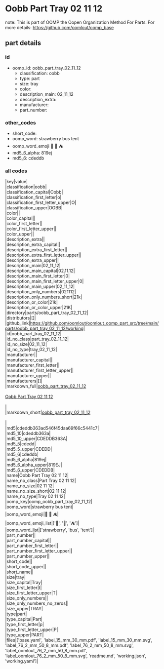 # Oobb Part Tray 02 11 12  

note: This is part of OOMP the Oopen Organization Method For Parts. For more details: https://github.com/oomlout/oomp_base

##  part details





### id
* oomp_id: oobb_part_tray_02_11_12
  * classification: oobb
  * type: part
  * size: tray
  * color: 
  * description_main: 02_11_12
  * description_extra: 
  * manufacturer: 
  * part_number: 

### other_codes
* short_code: 
* oomp_word: strawberry bus tent
* oomp_word_emoji :strawberry: :bus: :tent:
* md5_6_alpha: 819ej
* md5_6: cdeddb

### all codes 
|key|value|  
|classification|oobb|  
|classification_capital|Oobb|  
|classification_first_letter|o|  
|classification_first_letter_upper|O|  
|classification_upper|OOBB|  
|color||  
|color_capital||  
|color_first_letter||  
|color_first_letter_upper||  
|color_upper||  
|description_extra||  
|description_extra_capital||  
|description_extra_first_letter||  
|description_extra_first_letter_upper||  
|description_extra_upper||  
|description_main|02_11_12|  
|description_main_capital|02.11.12|  
|description_main_first_letter|0|  
|description_main_first_letter_upper|0|  
|description_main_upper|02_11_12|  
|description_only_numbers|021112|  
|description_only_numbers_short|21k|  
|description_or_color|21k|  
|description_or_color_upper|21K|  
|directory|parts/oobb_part_tray_02_11_12|  
|distributors|[]|  
|github_link|https://github.com/oomlout/oomlout_oomp_part_src/tree/main/parts/oobb_part_tray_02_11_12/working|  
|id|oobb_part_tray_02_11_12|  
|id_no_class|part_tray_02_11_12|  
|id_no_size|02_11_12|  
|id_no_type|tray_02_11_12|  
|manufacturer||  
|manufacturer_capital||  
|manufacturer_first_letter||  
|manufacturer_first_letter_upper||  
|manufacturer_upper||  
|manufacturers|[]|  
|markdown_full|[oobb_part_tray_02_11_12](https://github.com/oomlout/oomlout_oomp_part_src/tree/main/parts/oobb_part_tray_02_11_12/working)<br>[](https://github.com/oomlout/oomlout_oomp_part_src/tree/main/parts/oobb_part_tray_02_11_12/working)<br>[Oobb Part Tray 02 11 12](https://github.com/oomlout/oomlout_oomp_part_src/tree/main/parts/oobb_part_tray_02_11_12/working)<br><br>|  
|markdown_short|[oobb_part_tray_02_11_12](https://github.com/oomlout/oomlout_oomp_part_src/tree/main/parts/oobb_part_tray_02_11_12/working)<br><br>|  
|md5|cdeddb363ad546f45daa69f66c5441c7|  
|md5_10|cdeddb363a|  
|md5_10_upper|CDEDDB363A|  
|md5_5|cdedd|  
|md5_5_upper|CDEDD|  
|md5_6|cdeddb|  
|md5_6_alpha|819ej|  
|md5_6_alpha_upper|819EJ|  
|md5_6_upper|CDEDDB|  
|name|Oobb Part Tray 02 11 12|  
|name_no_class|Part Tray 02 11 12|  
|name_no_size|02 11 12|  
|name_no_size_short|02 11 12|  
|name_no_type|Tray 02 11 12|  
|oomp_key|oomp_oobb_part_tray_02_11_12|  
|oomp_word|strawberry bus tent|  
|oomp_word_emoji|:strawberry: :bus: :tent:|  
|oomp_word_emoji_list|[':strawberry:', ':bus:', ':tent:']|  
|oomp_word_list|['strawberry', 'bus', 'tent']|  
|part_number||  
|part_number_capital||  
|part_number_first_letter||  
|part_number_first_letter_upper||  
|part_number_upper||  
|short_code||  
|short_code_upper||  
|short_name||  
|size|tray|  
|size_capital|Tray|  
|size_first_letter|t|  
|size_first_letter_upper|T|  
|size_only_numbers||  
|size_only_numbers_no_zeros||  
|size_upper|TRAY|  
|type|part|  
|type_capital|Part|  
|type_first_letter|p|  
|type_first_letter_upper|P|  
|type_upper|PART|  
|files|['base.yaml', 'label_15_mm_30_mm.pdf', 'label_15_mm_30_mm.svg', 'label_76_2_mm_50_8_mm.pdf', 'label_76_2_mm_50_8_mm.svg', 'label_oomlout_76_2_mm_50_8_mm.pdf', 'label_oomlout_76_2_mm_50_8_mm.svg', 'readme.md', 'working.json', 'working.yaml']|  
